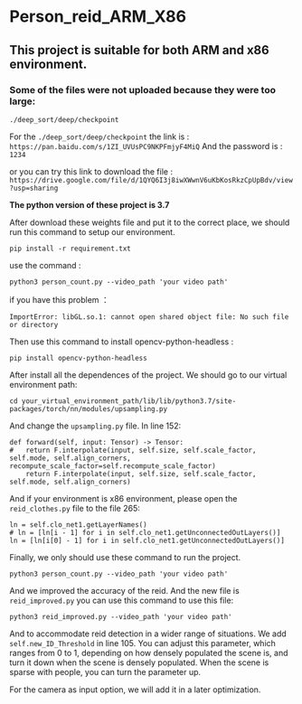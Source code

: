 # Person_reid_ARM_X86

## This project is suitable for both ARM and x86 environment.



### Some of the files were not uploaded because they were too large:

```
./deep_sort/deep/checkpoint
```

For the `./deep_sort/deep/checkpoint` the link is : `https://pan.baidu.com/s/1ZI_UVUsPC9NKPFmjyF4MiQ` And the password is : `1234`

or you can try this link to download the file : `https://drive.google.com/file/d/1QYQ6I3j8iwXWwnV6uKbKosRkzCpUpBdv/view?usp=sharing`



**The python version of these project is 3.7**

After download these weights file and put it to the correct place, we should run this command to setup our environment.

```
pip install -r requirement.txt
```

use the command :

```
python3 person_count.py --video_path 'your video path'
```

if you have this problem ：

```
ImportError: libGL.so.1: cannot open shared object file: No such file or directory
```

Then use this command to install opencv-python-headless :

```
pip install opencv-python-headless
```

After install all the dependences of the project. We should go to our virtual environment path:

```
cd your_virtual_environment_path/lib/lib/python3.7/site-packages/torch/nn/modules/upsampling.py
```

And change the `upsampling.py` file. In line 152:

```
def forward(self, input: Tensor) -> Tensor:
# 	return F.interpolate(input, self.size, self.scale_factor, self.mode, self.align_corners, recompute_scale_factor=self.recompute_scale_factor)
	return F.interpolate(input, self.size, self.scale_factor, self.mode, self.align_corners)
```

And if your environment is x86 environment, please open the `reid_clothes.py` file to the file 265:

```
ln = self.clo_net1.getLayerNames()
# ln = [ln[i - 1] for i in self.clo_net1.getUnconnectedOutLayers()]
ln = [ln[i[0] - 1] for i in self.clo_net1.getUnconnectedOutLayers()]
```

Finally, we only should use these command to run the project.

```
python3 person_count.py --video_path 'your video path'
```

And we improved the accuracy of the reid. And the new file is `reid_improved.py` you can use this command to use this file:

```
python3 reid_improved.py --video_path 'your video path'
```

And to accommodate reid detection in a wider range of situations. We add `self.new_ID_Threshold` in line 105. You can adjust this parameter, which ranges from 0 to 1, depending on how densely populated the scene is, and turn it down when the scene is densely populated. When the scene is sparse with people, you can turn the parameter up.


For the camera as input option, we will add it in a later optimization.
